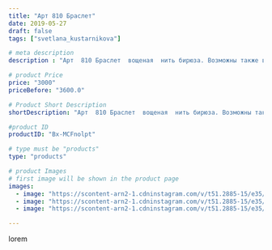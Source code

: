 ```yaml
---
title: "Арт 810 Браслет"
date: 2019-05-27
draft: false
tags: ["svetlana_kustarnikova"]

# meta description
description : "Арт  810 Браслет  вощеная  нить бирюза. Возможны также варианты цветов.  Продано"

# product Price
price: "3000"
priceBefore: "3600.0"

# Product Short Description
shortDescription: "Арт  810 Браслет  вощеная  нить бирюза. Возможны также варианты цветов.  Продано"

#product ID
productID: "Bx-MCFnolpt"

# type must be "products"
type: "products"

# product Images
# first image will be shown in the product page
images:
  - image: "https://scontent-arn2-1.cdninstagram.com/v/t51.2885-15/e35/60498225_593647807825478_8045083849783643531_n.jpg?se=8&tp=1&_nc_ht=scontent-arn2-1.cdninstagram.com&_nc_cat=102&_nc_ohc=pnmnsusztrUAX_t7UTr&oh=6fd42e6a47120981e77d79f28112da35&oe=606A299C&ig_cache_key=MjA1MzEzMTM3NDQ1NTU0Njc5Mg%3D%3D.2"
  - image: "https://scontent-arn2-1.cdninstagram.com/v/t51.2885-15/e35/60982948_2187355771361498_2486666295541684598_n.jpg?se=8&tp=1&_nc_ht=scontent-arn2-1.cdninstagram.com&_nc_cat=102&_nc_ohc=0SdWYy5ACPsAX88hoTK&oh=1655e6e624cd05032afec00f965f1c1b&oe=606C3521&ig_cache_key=MjA1MzEzMTM3NDQ2NDAzNTk5Mg%3D%3D.2"
  - image: "https://scontent-arn2-1.cdninstagram.com/v/t51.2885-15/e35/60653666_716212458838495_7175916492321185364_n.jpg?tp=1&_nc_ht=scontent-arn2-1.cdninstagram.com&_nc_cat=107&_nc_ohc=XU0qGIMUsdIAX9MUA_i&oh=9e47d9dc3e1c97b834436ce4cb116713&oe=606D04B7&ig_cache_key=MjA1MzEzMTM3NDQ0NzA1MDc3NA%3D%3D.2"

---
```

lorem
